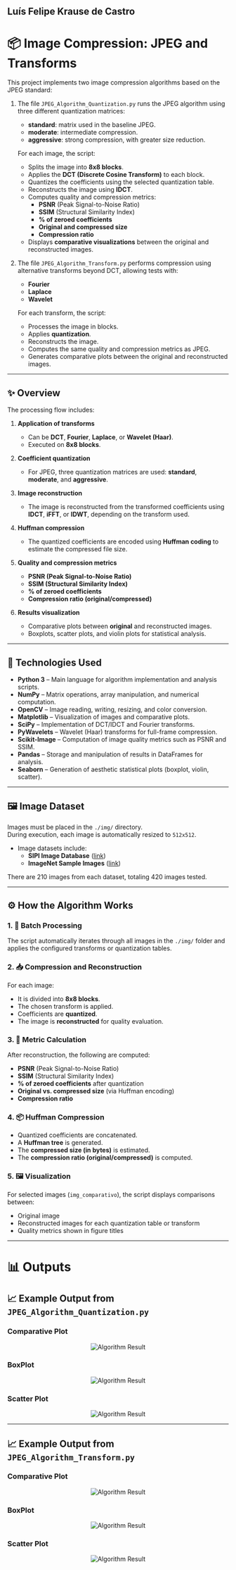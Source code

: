 ## Luís Felipe Krause de Castro

# 📦 Image Compression: JPEG and Transforms

This project implements two image compression algorithms based on the JPEG standard:

1. The file `JPEG_Algorithm_Quantization.py` runs the JPEG algorithm using three different quantization matrices:

   - **standard**: matrix used in the baseline JPEG.
   - **moderate**: intermediate compression.
   - **aggressive**: strong compression, with greater size reduction.

   For each image, the script:

   - Splits the image into **8x8 blocks**.  
   - Applies the **DCT (Discrete Cosine Transform)** to each block.  
   - Quantizes the coefficients using the selected quantization table.  
   - Reconstructs the image using **IDCT**.  
   - Computes quality and compression metrics:
     - **PSNR** (Peak Signal-to-Noise Ratio)  
     - **SSIM** (Structural Similarity Index)  
     - **% of zeroed coefficients**  
     - **Original and compressed size**  
     - **Compression ratio**  
   - Displays **comparative visualizations** between the original and reconstructed images.

2. The file `JPEG_Algorithm_Transform.py` performs compression using alternative transforms beyond DCT, allowing tests with:

   - **Fourier**
   - **Laplace**
   - **Wavelet**

   For each transform, the script:

   - Processes the image in blocks.  
   - Applies **quantization**.  
   - Reconstructs the image.  
   - Computes the same quality and compression metrics as JPEG.  
   - Generates comparative plots between the original and reconstructed images.

---

## ✨ Overview

The processing flow includes:

1. **Application of transforms**  
   - Can be **DCT**, **Fourier**, **Laplace**, or **Wavelet (Haar)**.  
   - Executed on **8x8 blocks**.

2. **Coefficient quantization**  
   - For JPEG, three quantization matrices are used: **standard**, **moderate**, and **aggressive**.

3. **Image reconstruction**  
   - The image is reconstructed from the transformed coefficients using **IDCT**, **iFFT**, or **IDWT**, depending on the transform used.

4. **Huffman compression**  
   - The quantized coefficients are encoded using **Huffman coding** to estimate the compressed file size.

5. **Quality and compression metrics**  
   - **PSNR (Peak Signal-to-Noise Ratio)**  
   - **SSIM (Structural Similarity Index)**  
   - **% of zeroed coefficients**  
   - **Compression ratio (original/compressed)**

6. **Results visualization**  
   - Comparative plots between **original** and reconstructed images.  
   - Boxplots, scatter plots, and violin plots for statistical analysis.

---

## 🧰 Technologies Used

- **Python 3** – Main language for algorithm implementation and analysis scripts.  
- **NumPy** – Matrix operations, array manipulation, and numerical computation.  
- **OpenCV** – Image reading, writing, resizing, and color conversion.  
- **Matplotlib** – Visualization of images and comparative plots.  
- **SciPy** – Implementation of DCT/IDCT and Fourier transforms.  
- **PyWavelets** – Wavelet (Haar) transforms for full-frame compression.  
- **Scikit-Image** – Computation of image quality metrics such as PSNR and SSIM.  
- **Pandas** – Storage and manipulation of results in DataFrames for analysis.  
- **Seaborn** – Generation of aesthetic statistical plots (boxplot, violin, scatter).

---

## 🖼️ Image Dataset

Images must be placed in the `./img/` directory.  
During execution, each image is automatically resized to `512x512`.

- Image datasets include:
  - **SIPI Image Database** ([link](http://sipi.usc.edu/database/))  
  - **ImageNet Sample Images** ([link](http://www.image-net.org/))  

There are 210 images from each dataset, totaling 420 images tested.

---

## ⚙️ How the Algorithm Works

### 1. 🔁 Batch Processing

The script automatically iterates through all images in the `./img/` folder and applies the configured transforms or quantization tables.

### 2. 📥 Compression and Reconstruction

For each image:

- It is divided into **8x8 blocks**.  
- The chosen transform is applied.  
- Coefficients are **quantized**.  
- The image is **reconstructed** for quality evaluation.

### 3. 🧪 Metric Calculation

After reconstruction, the following are computed:

- **PSNR** (Peak Signal-to-Noise Ratio)  
- **SSIM** (Structural Similarity Index)  
- **% of zeroed coefficients** after quantization  
- **Original vs. compressed size** (via Huffman encoding)  
- **Compression ratio**

### 4. 📦 Huffman Compression

- Quantized coefficients are concatenated.  
- A **Huffman tree** is generated.  
- The **compressed size (in bytes)** is estimated.  
- The **compression ratio (original/compressed)** is computed.

### 5. 🖼️ Visualization

For selected images (`img_comparativo`), the script displays comparisons between:

- Original image  
- Reconstructed images for each quantization table or transform  
- Quality metrics shown in figure titles

---

# 📊 Outputs

## 📈 Example Output from `JPEG_Algorithm_Quantization.py`

### Comparative Plot
<div style="text-align: center;"> <img src="./img/exemplo_imagens.png" alt="Algorithm Result"> </div>

### BoxPlot
<div style="text-align: center;"> <img src="./img/exemplo_grafico1.png" alt="Algorithm Result"> </div>

### Scatter Plot
<div style="text-align: center;"> <img src="./img/exemplo_grafico2.png" alt="Algorithm Result"> </div>

---

## 📈 Example Output from `JPEG_Algorithm_Transform.py`

### Comparative Plot
<div style="text-align: center;"> <img src="./img/exemplo_imagens1.png" alt="Algorithm Result"> </div>

### BoxPlot
<div style="text-align: center;"> <img src="./img/exemplo_grafico11.png" alt="Algorithm Result"> </div>

### Scatter Plot
<div style="text-align: center;"> <img src="./img/exemplo_grafico12.png" alt="Algorithm Result"> </div>
